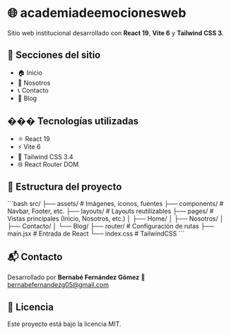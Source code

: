# 🌐 academiadeemocionesweb

Sitio web institucional desarrollado con **React 19**, **Vite 6** y **Tailwind CSS 3**.

## 🚀 Secciones del sitio
- 🏠 Inicio
- 👥 Nosotros
- 📞 Contacto
- 📰 Blog

## ��� Tecnologías utilizadas
- ⚛️ React 19
- ⚡ Vite 6
- 🎨 Tailwind CSS 3.4
- 🌐 React Router DOM

## 📁 Estructura del proyecto
\`\`\`bash
src/
├── assets/          # Imágenes, íconos, fuentes
├── components/      # Navbar, Footer, etc.
├── layouts/         # Layouts reutilizables
├── pages/           # Vistas principales (Inicio, Nosotros, etc.)
│   ├── Home/
│   ├── Nosotros/
│   ├── Contacto/
│   └── Blog/
├── router/          # Configuración de rutas
├── main.jsx         # Entrada de React
└── index.css        # TailwindCSS
\`\`\`


## 📬 Contacto
Desarrollado por **Bernabé Fernández Gómez**
📧 bernabefernandezg05@gmail.com

## 📄 Licencia
Este proyecto está bajo la licencia MIT.
